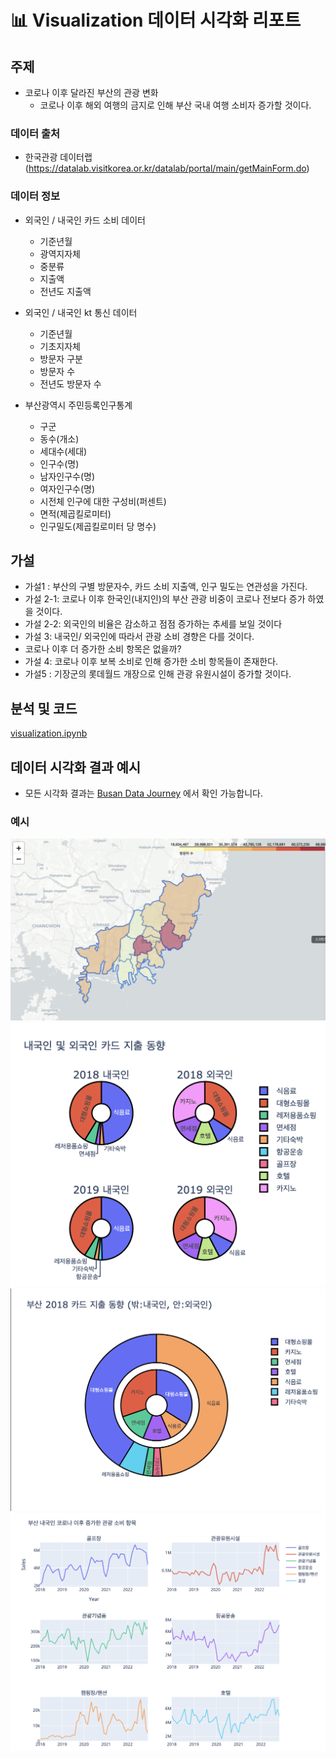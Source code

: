 #  :bar_chart: Visualization 데이터 시각화 리포트

## 주제
- 코로나 이후 달라진 부산의 관광 변화
  - 코로나 이후 해외 여행의 금지로 인해 부산 국내 여행 소비자 증가할 것이다.

### 데이터 출처 
- 한국관광 데이터랩 (https://datalab.visitkorea.or.kr/datalab/portal/main/getMainForm.do)

### 데이터 정보
- 외국인 / 내국인 카드 소비 데이터
  -   기준년월
  -   광역지자체
  -   중분류
  -   지출액
  -   전년도 지출액

- 외국인 / 내국인 kt 통신 데이터
  - 기준년월
  - 기초지자체
  - 방문자 구분
  - 방문자 수
  - 전년도 방문자 수

- 부산광역시 주민등록인구통계
  - 구군
  - 동수(개소)
  - 세대수(세대)
  - 인구수(명)
  - 남자인구수(명)
  - 여자인구수(명)
  - 시전체 인구에 대한 구성비(퍼센트)
  - 면적(제곱킬로미터)
  - 인구밀도(제곱킬로미터 당 명수)


## 가설
- 가설1 : 부산의 구별 방문자수, 카드 소비 지출액, 인구 밀도는 연관성을 가진다.
- 가설 2-1: 코로나 이후 한국인(내지인)의 부산 관광 비중이 코로나 전보다 증가 하였을 것이다.
- 가설 2-2: 외국인의 비율은 감소하고 점점 증가하는 추세를 보일 것이다
- 가설 3:  내국인/ 외국인에 따라서 관광 소비 경향은 다를 것이다.
- 코로나 이후 더 증가한 소비 항목은 없을까?
- 가설 4: 코로나 이후 보복 소비로 인해 증가한 소비 항목들이 존재한다.
- 가설5 : 기장군의 롯데월드 개장으로 인해 관광 유원시설이 증가할 것이다.

## 분석 및 코드
[visualization.ipynb](./visualization.ipynb)
## 데이터 시각화 결과 예시
- 모든 시각화 결과는 [Busan Data Journey](https://pepper-origami-952.notion.site/Busan-Data-Journey-ab7977d611ec4f25955f1ad6af337a3e?pvs=4) 에서 확인 가능합니다.
### 예시
<img src="./ex_plot/korea.png">
<img src="./ex_plot/card.png">
<img src="./ex_plot/card_2018.png">
<img src="./ex_plot/inc_consu.png">